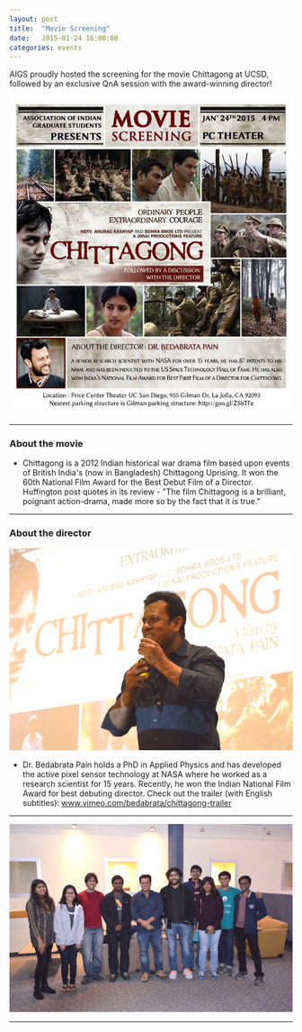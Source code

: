 ```yaml
---
layout: post
title:  "Movie Screening"
date:   2015-01-24 16:00:00
categories: events
---
```


<p class="big">
AIGS proudly hosted the screening for the movie Chittagong at UCSD, followed by an exclusive QnA session with the award-winning director! 
</p>

![chittagong](/assets/img/events/chittagong/chittagong.jpg)

* * *

### About the movie

* Chittagong is a 2012 Indian historical war drama film based upon events of British India's (now in Bangladesh) Chittagong Uprising. It won the 60th National Film Award for the Best Debut Film of a Director. Huffington post quotes in its review - "The film Chittagong is a brilliant, poignant action-drama, made more so by the fact that it is true."

* * *

### About the director

![pain](/assets/img/events/chittagong/pain.jpg)

* Dr. Bedabrata Pain holds a PhD in Applied Physics and has developed the active pixel sensor technology at NASA where he worked as a research scientist for 15 years. Recently, he won the Indian National Film Award for best debuting director. 
Check out the trailer (with English subtitles): www.vimeo.com/bedabrata/chittagong-trailer

* * *

![robetaro](/assets/img/events/chittagong/robetaro.jpg)

* * *